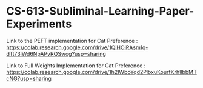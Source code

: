 # CS-613-Subliminal-Learning-Paper-Experiments

Link to the PEFT implementation for Cat Preference : https://colab.research.google.com/drive/1QiHOiRAsm1q-dTt73lWd6NpAPvRQSwog?usp=sharing

Link to Full Weights Implementation for Cat Preference : https://colab.research.google.com/drive/1h2IWboYqd2PlbxuKourfKrhllbbMTcNG?usp=sharing
